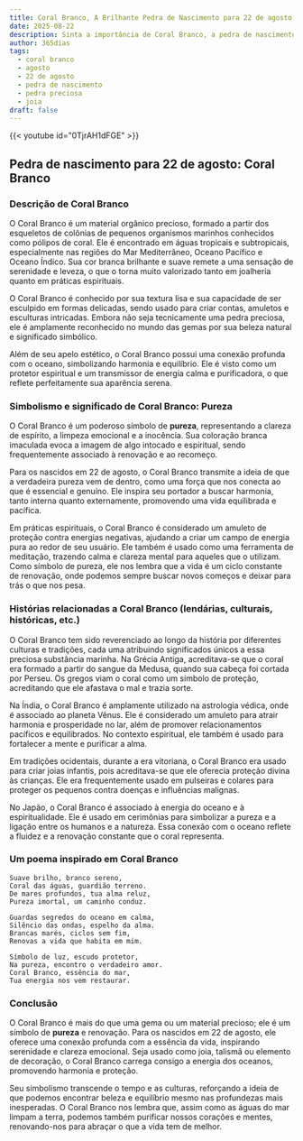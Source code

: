 ```yaml
---
title: Coral Branco, A Brilhante Pedra de Nascimento para 22 de agosto
date: 2025-08-22
description: Sinta a importância de Coral Branco, a pedra de nascimento de 22 de agosto que simboliza Pureza. Deixe que sua beleza e significado iluminem seu dia.
author: 365dias
tags:
  - coral branco
  - agosto
  - 22 de agosto
  - pedra de nascimento
  - pedra preciosa
  - joia
draft: false
---
```


{{< youtube id="0TjrAH1dFGE" >}}


## Pedra de nascimento para 22 de agosto: Coral Branco

### Descrição de Coral Branco

O Coral Branco é um material orgânico precioso, formado a partir dos esqueletos de colônias de pequenos organismos marinhos conhecidos como pólipos de coral. Ele é encontrado em águas tropicais e subtropicais, especialmente nas regiões do Mar Mediterrâneo, Oceano Pacífico e Oceano Índico. Sua cor branca brilhante e suave remete a uma sensação de serenidade e leveza, o que o torna muito valorizado tanto em joalheria quanto em práticas espirituais.

O Coral Branco é conhecido por sua textura lisa e sua capacidade de ser esculpido em formas delicadas, sendo usado para criar contas, amuletos e esculturas intricadas. Embora não seja tecnicamente uma pedra preciosa, ele é amplamente reconhecido no mundo das gemas por sua beleza natural e significado simbólico.

Além de seu apelo estético, o Coral Branco possui uma conexão profunda com o oceano, simbolizando harmonia e equilíbrio. Ele é visto como um protetor espiritual e um transmissor de energia calma e purificadora, o que reflete perfeitamente sua aparência serena.

### Simbolismo e significado de Coral Branco: Pureza

O Coral Branco é um poderoso símbolo de **pureza**, representando a clareza de espírito, a limpeza emocional e a inocência. Sua coloração branca imaculada evoca a imagem de algo intocado e espiritual, sendo frequentemente associado à renovação e ao recomeço.

Para os nascidos em 22 de agosto, o Coral Branco transmite a ideia de que a verdadeira pureza vem de dentro, como uma força que nos conecta ao que é essencial e genuíno. Ele inspira seu portador a buscar harmonia, tanto interna quanto externamente, promovendo uma vida equilibrada e pacífica.

Em práticas espirituais, o Coral Branco é considerado um amuleto de proteção contra energias negativas, ajudando a criar um campo de energia pura ao redor de seu usuário. Ele também é usado como uma ferramenta de meditação, trazendo calma e clareza mental para aqueles que o utilizam. Como símbolo de pureza, ele nos lembra que a vida é um ciclo constante de renovação, onde podemos sempre buscar novos começos e deixar para trás o que nos pesa.

### Histórias relacionadas a Coral Branco (lendárias, culturais, históricas, etc.)

O Coral Branco tem sido reverenciado ao longo da história por diferentes culturas e tradições, cada uma atribuindo significados únicos a essa preciosa substância marinha. Na Grécia Antiga, acreditava-se que o coral era formado a partir do sangue da Medusa, quando sua cabeça foi cortada por Perseu. Os gregos viam o coral como um símbolo de proteção, acreditando que ele afastava o mal e trazia sorte.

Na Índia, o Coral Branco é amplamente utilizado na astrologia védica, onde é associado ao planeta Vênus. Ele é considerado um amuleto para atrair harmonia e prosperidade no lar, além de promover relacionamentos pacíficos e equilibrados. No contexto espiritual, ele também é usado para fortalecer a mente e purificar a alma.

Em tradições ocidentais, durante a era vitoriana, o Coral Branco era usado para criar joias infantis, pois acreditava-se que ele oferecia proteção divina às crianças. Ele era frequentemente usado em pulseiras e colares para proteger os pequenos contra doenças e influências malignas.

No Japão, o Coral Branco é associado à energia do oceano e à espiritualidade. Ele é usado em cerimônias para simbolizar a pureza e a ligação entre os humanos e a natureza. Essa conexão com o oceano reflete a fluidez e a renovação constante que o coral representa.

### Um poema inspirado em Coral Branco

```
Suave brilho, branco sereno,  
Coral das águas, guardião terreno.  
De mares profundos, tua alma reluz,  
Pureza imortal, um caminho conduz.  

Guardas segredos do oceano em calma,  
Silêncio das ondas, espelho da alma.  
Brancas marés, ciclos sem fim,  
Renovas a vida que habita em mim.  

Símbolo de luz, escudo protetor,  
Na pureza, encontro o verdadeiro amor.  
Coral Branco, essência do mar,  
Tua energia nos vem restaurar.
```

### Conclusão

O Coral Branco é mais do que uma gema ou um material precioso; ele é um símbolo de **pureza** e renovação. Para os nascidos em 22 de agosto, ele oferece uma conexão profunda com a essência da vida, inspirando serenidade e clareza emocional. Seja usado como joia, talismã ou elemento de decoração, o Coral Branco carrega consigo a energia dos oceanos, promovendo harmonia e proteção.

Seu simbolismo transcende o tempo e as culturas, reforçando a ideia de que podemos encontrar beleza e equilíbrio mesmo nas profundezas mais inesperadas. O Coral Branco nos lembra que, assim como as águas do mar limpam a terra, podemos também purificar nossos corações e mentes, renovando-nos para abraçar o que a vida tem de melhor.